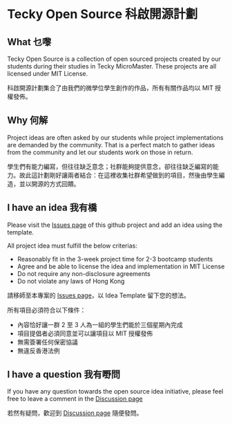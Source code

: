 # Tecky Open Source 科啟開源計劃

## What 乜嚟

Tecky Open Source is a collection of open sourced projects created by our students during their studies in Tecky MicroMaster. These projects are all licensed under MIT License.

科啟開源計劃集合了由我們的微學位學生創作的作品，所有有關作品均以 MIT 授權發佈。

## Why 何解

Project ideas are often asked by our students while project implementations are demanded by the community. That is a perfect match to gather ideas from the community and let our students work on those in return.

學生們有能力編寫，但往往缺乏意念；社群能夠提供意念，卻往往缺乏編寫的能力。故此這計劃剛好讓兩者結合：在這裡收集社群希望做到的項目，然後由學生編造，並以開源的方式回饋。

## I have an idea 我有橋

Please visit the [Issues page](https://github.com/teckyio/open-source/issues) of this github project and add an idea using the template.

All project idea must fulfill the below criterias:

* Reasonably fit in the 3-week project time for 2-3 bootcamp students
* Agree and be able to license the idea and implementation in MIT License
* Do not require any non-disclosure agreements
* Do not violate any laws of Hong Kong

請移師至本專案的 [Issues page](https://github.com/teckyio/open-source/issues)，以 Idea Template 留下您的想法。

所有項目必須符合以下條件：

* 內容恰好讓一群 2 至 3 人為一組的學生們能於三個星期內完成
* 項目提倡者必須同意並可以讓項目以 MIT 授權發佈
* 無需簽署任何保密協議
* 無違反香港法例

## I have a question 我有嘢問

If you have any question towards the open source idea initiative, please feel free to leave a comment in the [Discussion page](https://github.com/teckyio/open-source/discussions)

若然有疑問，歡迎到 [Discussion page](https://github.com/teckyio/open-source/discussions) 隨便發問。
